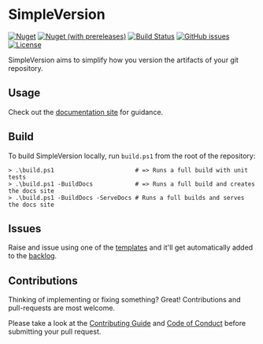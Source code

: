 SimpleVersion
=============
[![Nuget](https://img.shields.io/nuget/v/SimpleVersion.Core.svg?logo=nuget&color=blue)][NugetRel]
[![Nuget (with prereleases)](https://img.shields.io/nuget/vpre/SimpleVersion.Core.svg?logo=nuget)][NugetPre]
[![Build Status](https://dev.azure.com/Kieranties/SimpleVersion/_apis/build/status/Kieranties.SimpleVersion?branchName=master)][AzureRelease]
[![GitHub issues](https://img.shields.io/github/issues/Kieranties/Simpleversion.svg?logo=github)][Issues]
[![License](https://img.shields.io/github/license/Kieranties/SimpleVersion.svg?logo=github)][License]

SimpleVersion aims to simplify how you version the artifacts of your git repository.

Usage
-----
Check out the [documentation site][docs] for guidance.

Build
-----

To build SimpleVersion locally, run `build.ps1` from the root of the repository:
```posh
> .\build.ps1                       # => Runs a full build with unit tests
> .\build.ps1 -BuildDocs            # => Runs a full build and creates the docs site
> .\build.ps1 -BuildDocs -ServeDocs # Runs a full builds and serves the docs site
```

Issues
------

Raise and issue using one of the [templates] and it'll get automatically added to the [backlog].

Contributions
-------------

Thinking of implementing or fixing something? Great! Contributions and pull-requests are most welcome.

Please take a look at the [Contributing Guide] and [Code of Conduct] before submitting your pull request.

[NugetRel]:           https://www.nuget.org/packages?q=simpleversion&prerel=false
[NugetPre]:           https://www.nuget.org/packages?q=simpleversion
[AzureRelease]:       https://dev.azure.com/Kieranties/SimpleVersion/_build/latest?definitionId=1&branchName=master
[License]:            https://kieranties.mit-license.org/
[Issues]:             https://github.com/kieranties/simpleversion/issues
[Docs]:               https://simpleversion.kieranties.com
[templates]:          https://github.com/Kieranties/SimpleVersion/issues/new/choose
[Contributing Guide]: https://github.com/Kieranties/SimpleVersion/blob/master/.github/CONTRIBUTING.md
[Code of Conduct]:    https://github.com/Kieranties/SimpleVersion/blob/master/.github/CODE_OF_CONDUCT.md
[backlog]:            https://github.com/Kieranties/SimpleVersion/projects/3
